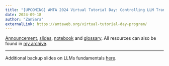 ```yaml
---
title: "[UPCOMING] AMTA 2024 Virtual Tutorial Day: Controlling LLM Translations of Invariant Elements with RAG"
date: 2024-09-18
author: "ZanSara"
externalLink: https://amtaweb.org/virtual-tutorial-day-program/
---
```


[Announcement](https://amtaweb.org/virtual-tutorial-day-program/), 
[slides](#), 
[notebook](https://colab.research.google.com/drive/1VMgK3DcVny_zTtAG_V3QSSdfSFBWAgmb?usp=sharing) and 
[glossary](https://docs.google.com/spreadsheets/d/1A1zk-u-RTSqBfE8LksZxihnp7KxWO7YK/edit?usp=sharing&ouid=102297935451395786183&rtpof=true&sd=true).
All resources can also be found in 
[my archive](https://drive.google.com/drive/folders/1_8vO8O5wcvqYyjDkt2NGbwF5X6aSWgV1?usp=sharing).

---

Additional backup slides on LLMs fundamentals [here](https://drive.google.com/file/d/1SN2SsMQTlA55IA8menZ4Zfkvlk8bFIzS/view?usp=sharing).